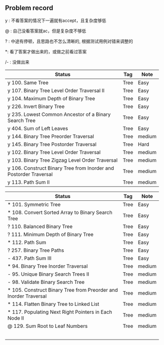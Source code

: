## Problem record

y : 不看答案的情况下一遍就有accept，且复杂度够低

@ : 自己没看答案就ac，但是复杂度不够低

? : 中途有停顿，且思路也不怎么清晰的, 根据测试用例对错来调整的

*: 看了答案才做出来的，或做之前看过答案

/- : 没做出来

| Status | Tag  | Note |
| ------ | ---- | ---- |
| y 100. Same Tree | Tree | Easy |
| y 107. Binary Tree Level Order Traversal II | Tree | Easy |
| y 104. Maximum Depth of Binary Tree | Tree | Easy |
| y 226. Invert Binary Tree | Tree | Easy |
| y 235. Lowest Common Ancestor of a Binary Search Tree | Tree | Easy |
| y 404. Sum of Left Leaves | Tree | Easy |
| y 144. Binary Tree Preorder Traversal | Tree | medium |
| y 145. Binary Tree Postorder Traversal | Tree | Hard |
| y 102. Binary Tree Level Order Traversal | Tree | medium |
| y 103. Binary Tree Zigzag Level Order Traversal | Tree | medium |
| y 106. Construct Binary Tree from Inorder and Postorder Traversal | Tree | medium |
| y 113. Path Sum II | Tree| medium |

| Status | Tag  | Note |
| ------ | ---- | ---- |
| * 101. Symmetric Tree | Tree | Easy |
| * 108. Convert Sorted Array to Binary Search Tree | Tree | Easy |
| ? 110. Balanced Binary Tree | Tree | Easy |
| ? 111. Minimum Depth of Binary Tree | Tree | Easy |
| * 112. Path Sum | Tree | Easy |
| ? 257. Binary Tree Paths | Tree | Easy |
| - 437. Path Sum III | Tree | Easy |
| * 94. Binary Tree Inorder Traversal | Tree | medium |
| - 95. Unique Binary Search Trees II | Tree | medium |
| - 98. Validate Binary Search Tree | Tree | medium |
| * 105. Construct Binary Tree from Preorder and Inorder Traversal | Tree | medium |
| * 114. Flatten Binary Tree to Linked List | Tree | medium |
| * 117. Populating Next Right Pointers in Each Node II | Tree | medium |
| @ 129. Sum Root to Leaf Numbers | Tree | medium |
|        |      |      |
|        |      |      |
|        |      |      |
|        |      |      |
|        |      |      |
